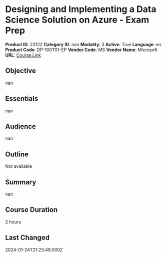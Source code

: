 # Designing and Implementing a Data Science Solution on Azure - Exam Prep

**Product ID**: 23122
**Category ID**: nan
**Modality**: 3
**Active**: True
**Language**: en
**Product Code**: DP-100T01-EP
**Vendor Code**: MS
**Vendor Name**: Microsoft
**URL**: [Course Link](https://www.fastlaneus.com/course/microsoft-dp-100t01-ep)

## Objective
nan

## Essentials
nan

## Audience
nan

## Outline
Not available

## Summary
nan

## Course Duration
2 hours

## Last Changed
2024-01-24T21:23:49.000Z
